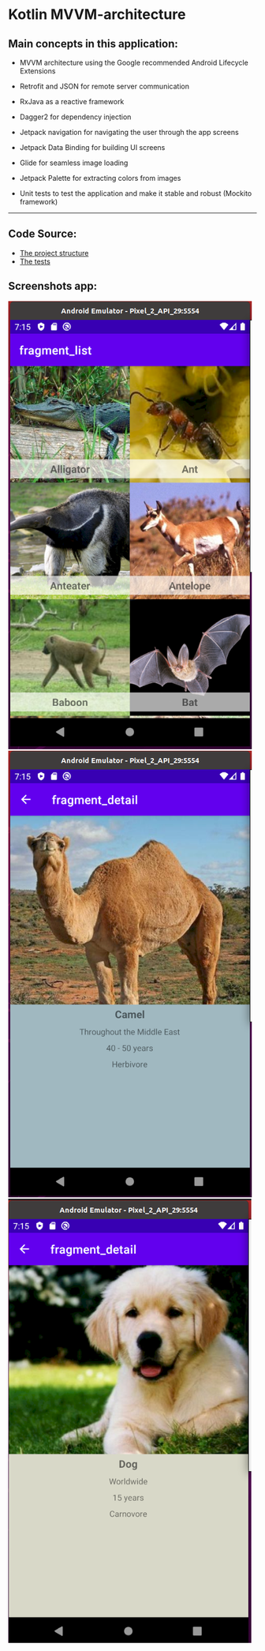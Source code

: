 # Kotlin MVVM-architecture

## Main concepts in this application:

- MVVM architecture using the Google recommended Android Lifecycle Extensions

- Retrofit and JSON for remote server communication
  
- RxJava as a reactive framework
  
- Dagger2 for dependency injection
  
- Jetpack navigation for navigating the user through the app screens
  
- Jetpack Data Binding for building UI screens
  
- Glide for seamless image loading
  
- Jetpack Palette for extracting colors from images
  
- Unit tests to test the application and make it stable and robust (Mockito framework)

---

## Code Source:
* [The project structure](https://github.com/danyramirezg/kotlin-MVVM-architecture/tree/master/app/src/main/java/com/dany/kotlin_mvvm_architecture)
* [The tests](https://github.com/danyramirezg/kotlin-MVVM-architecture/tree/master/app/src/test/java/com/dany/kotlin_mvvm_architecture)

## Screenshots app:
![Image - Demo](Demo-1.png)
![Image - Demo](Demo-2.png)
![Image - Demo](Demo-3.png)
